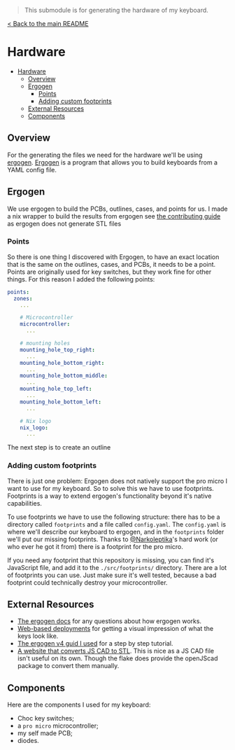 > This submodule is for generating the hardware of my keyboard.

[< Back to the main README](../README.md)

# Hardware

- [Hardware](#hardware)
  - [Overview](#overview)
  - [Ergogen](#ergogen)
    - [Points](#points)
    - [Adding custom footprints](#adding-custom-footprints)
  - [External Resources](#external-resources)
  - [Components](#components)

## Overview

For the generating the files we need for the hardware we'll be using [ergogen](https://github.com/ergogen/ergogen). [Ergogen](https://github.com/ergogen/ergogen) is a program that allows you to build keyboards from a YAML config file.

## Ergogen

We use ergogen to build the PCBs, outlines, cases, and points for us. I made a nix wrapper to build the results from ergogen see [the contributing guide](../CONTRIBUTING.md) as ergogen does not generate STL files

### Points

So there is one thing I discovered with Ergogen, to have an exact location that is the same on the outlines, cases, and PCBs, it needs to be a point. Points are originally used for key switches, but they work fine for other things. For this reason I added the following points:

```YAML
points:
  zones:
    ...

    # Microcontroller
    microcontroller:
      ...

    # mounting holes
    mounting_hole_top_right:
      ...
    mounting_hole_bottom_right:
      ...
    mounting_hole_bottom_middle:
      ...
    mounting_hole_top_left:
      ...
    mounting_hole_bottom_left:
      ...

    # Nix logo
    nix_logo:
      ...
```

The next step is to create an outline

### Adding custom footprints

There is just one problem: Ergogen does not natively support the pro micro I want to use for my keyboard. So to solve this we have to use footprints. Footprints is a way to extend ergogen's functionality beyond it's native capabilities.

To use footprints we have to use the following structure: there has to be a directory called `footprints` and a file called `config.yaml`. The `config.yaml` is where we'll describe our keyboard to ergogen, and in the `footprints` folder we'll put our missing footprints. Thanks to [@Narkoleptika](https://github.com/Narkoleptika)'s hard work (or who ever he got it from) there is a footprint for the pro micro.

If you need any footprint that this repository is missing, you can find it's JavaScript file, and add it to the `./src/footprints/` directory. There are a lot of footprints you can use. Just make sure it's well tested, because a bad footprint could technically destroy your microcontroller.

## External Resources

- [The ergogen docs](https://docs.ergogen.xyz/) for any questions about how ergogen works.
- [Web-based deployments](https://ergogen.ceoloide.com/) for getting a visual impression of what the keys look like.
- [The ergogen v4 guid I used](https://flatfootfox.com/ergogen-introduction/) for a step by step tutorial.
- [A website that converts JS CAD to STL](https://neorama.de/). This is nice as a JS CAD file isn't useful on its own. Though the flake does provide the openJScad package to convert them manually.

## Components

Here are the components I used for my keyboard:

- Choc key switches;
- a `pro micro` microcontroller;
- my self made PCB;
- diodes.
